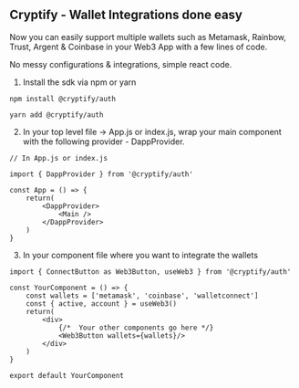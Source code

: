 ## Cryptify - Wallet Integrations done easy

Now you can easily support multiple wallets such as Metamask, Rainbow, Trust, Argent & Coinbase in your Web3 App with a few lines of code.

No messy configurations & integrations, simple react code.

1. Install the sdk via npm or yarn
``` 
npm install @cryptify/auth
```
	yarn add @cryptify/auth 
2. In your top level file -> App.js or index.js, wrap your main component with the following provider - DappProvider.

```
// In App.js or index.js

import { DappProvider } from '@cryptify/auth'

const App = () => {
	return(
		<DappProvider>
			<Main />
		</DappProvider>
	)
}

```
3. In your component file where you want to integrate the wallets
```
import { ConnectButton as Web3Button, useWeb3 } from '@cryptify/auth' 

const YourComponent = () => {
	const wallets = ['metamask', 'coinbase', 'walletconnect']
	const { active, account } = useWeb3()
	return(
		<div>
			{/*  Your other components go here */}
			<Web3Button wallets={wallets}/>
		</div>
	)
}

export default YourComponent